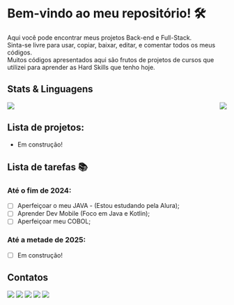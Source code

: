 # Bem-vindo ao meu repositório! :hammer_and_wrench:

Aqui você pode encontrar meus projetos Back-end e Full-Stack. <br>
Sinta-se livre para usar, copiar, baixar, editar, e comentar todos os meus códigos.<br>
Muitos códigos apresentados aqui são frutos de projetos de cursos que utilizei para aprender as Hard Skills que tenho hoje.<br>

## Stats & Linguagens <br>
<a href="https://github.com/gabrielp15/github-readme-stats">
  <img align="Center" src="https://github-readme-stats.vercel.app/api?username=gabrielp15&show_icons=true&include_all_commits=true&count_private=true&theme=dark"&repo=github-readme-stats" />
</a>
<a href="https://github-readme-stats.vercel.app/api/top-langs/?username=gabrielp15">
  <img align = "Right" src="https://github-readme-stats.vercel.app/api/top-langs/?username=gabrielp15&show_icons=true&count_private=true&langs_count=5&theme=dark" />
</a>

## Lista de projetos:<br>
- Em construção!

## Lista de tarefas :books:
### Até o fim de 2024:
- [ ] Aperfeiçoar o meu JAVA - (Estou estudando pela Alura);
- [ ] Aprender Dev Mobile (Foco em Java e Kotlin);
- [ ] Aperfeiçoar meu COBOL;

### Até a metade de 2025:
- [ ] Em construção!

## Contatos
<div> 
  <a href="http://www.linkedin.com/in/gabriel-pereira15/" target="_blank"><img src="https://img.shields.io/badge/-LinkedIn-%230077B5?style=for-the-badge&logo=linkedin&logoColor=white" target="_blank"></a> 
  <a href = "mailto:gabriel.santos150598@gmail.com"><img src="https://img.shields.io/badge/-Gmail-%23333?style=for-the-badge&logo=gmail&logoColor=white" target="_blank"></a>
  <a href="https://leetcode.com/u/gabrielp15/" target="_blank"><img src="https://img.shields.io/badge/-LeetCode-FFA116?style=for-the-badge&logo=LeetCode&logoColor=black" target="_blank"></a> 
  <a href="https://linktr.ee/gabrielpereira15" target="_blank"><img src="https://img.shields.io/badge/linktree-39E09B?style=for-the-badge&logo=linktree&logoColor=white"></a> 
  <a href="https://medium.com/@gabriel.santos150598" target="_blank"><img src="https://img.shields.io/badge/Medium-12100E?style=for-the-badge&logo=medium&logoColor=white"></a> 
  
</div>
